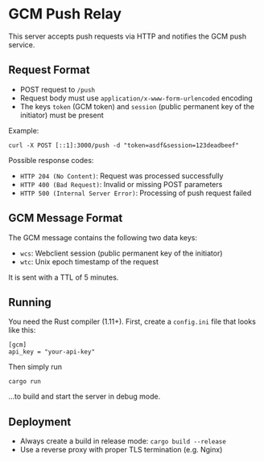 # GCM Push Relay

This server accepts push requests via HTTP and notifies the GCM push service.

## Request Format

- POST request to `/push`
- Request body must use `application/x-www-form-urlencoded` encoding
- The keys `token` (GCM token) and `session` (public permanent key of the initiator) must be present

Example:

    curl -X POST [::1]:3000/push -d "token=asdf&session=123deadbeef"

Possible response codes:

- `HTTP 204 (No Content)`: Request was processed successfully
- `HTTP 400 (Bad Request)`: Invalid or missing POST parameters
- `HTTP 500 (Internal Server Error)`: Processing of push request failed

## GCM Message Format

The GCM message contains the following two data keys:

- `wcs`: Webclient session (public permanent key of the initiator)
- `wtc`: Unix epoch timestamp of the request

It is sent with a TTL of 5 minutes.

## Running

You need the Rust compiler (1.11+). First, create a `config.ini` file that
looks like this:

    [gcm]
    api_key = "your-api-key"

Then simply run

    cargo run

...to build and start the server in debug mode.

## Deployment

- Always create a build in release mode: `cargo build --release`
- Use a reverse proxy with proper TLS termination (e.g. Nginx)
